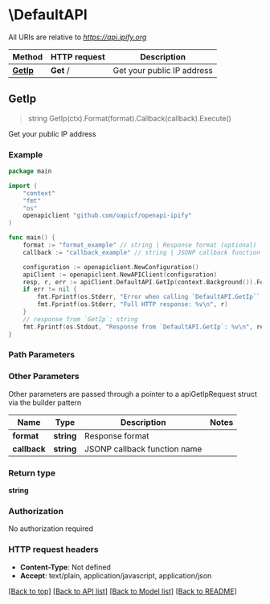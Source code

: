 # \DefaultAPI

All URIs are relative to *https://api.ipify.org*

Method | HTTP request | Description
------------- | ------------- | -------------
[**GetIp**](DefaultAPI.md#GetIp) | **Get** / | Get your public IP address



## GetIp

> string GetIp(ctx).Format(format).Callback(callback).Execute()

Get your public IP address

### Example

```go
package main

import (
	"context"
	"fmt"
	"os"
	openapiclient "github.com/oapicf/openapi-ipify"
)

func main() {
	format := "format_example" // string | Response format (optional)
	callback := "callback_example" // string | JSONP callback function name (optional)

	configuration := openapiclient.NewConfiguration()
	apiClient := openapiclient.NewAPIClient(configuration)
	resp, r, err := apiClient.DefaultAPI.GetIp(context.Background()).Format(format).Callback(callback).Execute()
	if err != nil {
		fmt.Fprintf(os.Stderr, "Error when calling `DefaultAPI.GetIp``: %v\n", err)
		fmt.Fprintf(os.Stderr, "Full HTTP response: %v\n", r)
	}
	// response from `GetIp`: string
	fmt.Fprintf(os.Stdout, "Response from `DefaultAPI.GetIp`: %v\n", resp)
}
```

### Path Parameters



### Other Parameters

Other parameters are passed through a pointer to a apiGetIpRequest struct via the builder pattern


Name | Type | Description  | Notes
------------- | ------------- | ------------- | -------------
 **format** | **string** | Response format | 
 **callback** | **string** | JSONP callback function name | 

### Return type

**string**

### Authorization

No authorization required

### HTTP request headers

- **Content-Type**: Not defined
- **Accept**: text/plain, application/javascript, application/json

[[Back to top]](#) [[Back to API list]](../README.md#documentation-for-api-endpoints)
[[Back to Model list]](../README.md#documentation-for-models)
[[Back to README]](../README.md)

